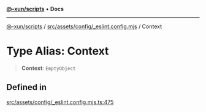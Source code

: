 [**@-xun/scripts**](../../../../../README.md) • **Docs**

***

[@-xun/scripts](../../../../../README.md) / [src/assets/config/\_eslint.config.mjs](../README.md) / Context

# Type Alias: Context

> **Context**: `EmptyObject`

## Defined in

[src/assets/config/\_eslint.config.mjs.ts:475](https://github.com/Xunnamius/xscripts/blob/dc527d1504edcd9b99add252bcfe23abb9ef9d78/src/assets/config/_eslint.config.mjs.ts#L475)
